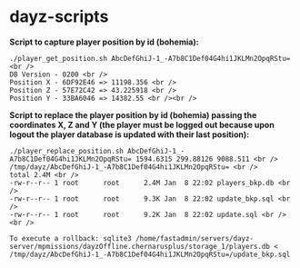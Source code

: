 # dayz-scripts

**Script to capture player position by id (bohemia):** <br />
```
./player_get_position.sh AbcDefGhiJ-1_-A7b8C1Def04G4hi1JKLMn2OpqRStu= <br />
DB Version - 0200 <br />
Position X - 6DF92E46 => 11198.356 <br />
Position Z - 57E72C42 => 43.225918 <br />
Position Y - 33BA6046 => 14382.55 <br /><br />
```

**Script to replace the player position by id (bohemia) passing the coordinates X, Z and Y (the player must be logged out because upon logout the player database is updated with their last position):** <br />
```
./player_replace_position.sh AbcDefGhiJ-1_-A7b8C1Def04G4hi1JKLMn2OpqRStu= 1594.6315 299.88126 9088.511 <br />
/tmp/dayz/AbcDefGhiJ-1_-A7b8C1Def04G4hi1JKLMn2OpqRStu= <br />
total 2.4M <br />
-rw-r--r-- 1 root      root      2.4M Jan  8 22:02 players_bkp.db <br />
-rw-r--r-- 1 root      root      9.3K Jan  8 22:02 update_bkp.sql <br />
-rw-r--r-- 1 root      root      9.2K Jan  8 22:02 update.sql <br /><br />

To execute a rollback: sqlite3 /home/fastadmin/servers/dayz-server/mpmissions/dayzOffline.chernarusplus/storage_1/players.db < /tmp/dayz/AbcDefGhiJ-1_-A7b8C1Def04G4hi1JKLMn2OpqRStu=/update_bkp.sql
```

